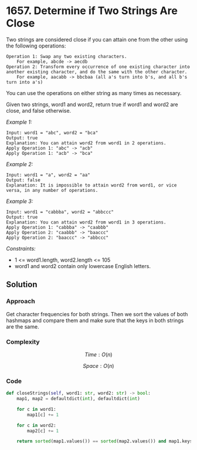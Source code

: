 # 1657. Determine if Two Strings Are Close
Two strings are considered close if you can attain one from the other using the following operations:

    Operation 1: Swap any two existing characters.
        For example, abcde -> aecdb
    Operation 2: Transform every occurrence of one existing character into another existing character, and do the same with the other character.
        For example, aacabb -> bbcbaa (all a's turn into b's, and all b's turn into a's)

You can use the operations on either string as many times as necessary.

Given two strings, word1 and word2, return true if word1 and word2 are close, and false otherwise.

*Example 1:*

```
Input: word1 = "abc", word2 = "bca"
Output: true
Explanation: You can attain word2 from word1 in 2 operations.
Apply Operation 1: "abc" -> "acb"
Apply Operation 1: "acb" -> "bca"
```

*Example 2:*

```
Input: word1 = "a", word2 = "aa"
Output: false
Explanation: It is impossible to attain word2 from word1, or vice versa, in any number of operations.
```

*Example 3:*

```
Input: word1 = "cabbba", word2 = "abbccc"
Output: true
Explanation: You can attain word2 from word1 in 3 operations.
Apply Operation 1: "cabbba" -> "caabbb"
Apply Operation 2: "caabbb" -> "baaccc"
Apply Operation 2: "baaccc" -> "abbccc"
```

*Constraints:*

* 1 <= word1.length, word2.length <= 105
* word1 and word2 contain only lowercase English letters.

## Solution

### Approach
Get character frequencies for both strings. Then we sort the values of both hashmaps and compare them and make sure that the keys in both strings are the same.

### Complexity
$$Time: O(n)$$

$$Space: O(n)$$

### Code
```py
def closeStrings(self, word1: str, word2: str) -> bool:
    map1, map2 = defaultdict(int), defaultdict(int) 

    for c in word1:
        map1[c] += 1

    for c in word2:
        map2[c] += 1

    return sorted(map1.values()) == sorted(map2.values()) and map1.keys() == map2.keys()
```